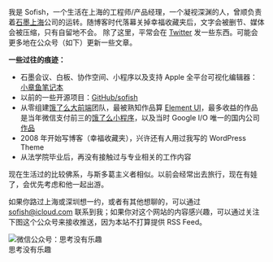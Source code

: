 我是 Sofish，一个生活在上海的工程师/产品经理，一个凝视深渊的人，曾顺负责着[石墨上海](https://shimo.im)公司的运转。随博客时代落幕关掉幸福收藏夹后，文字会被删节、媒体会被压缩，只有自留地不会。 除了这里，平常会在 [Twitter](//twitter.com/sofish) 发一些东西。可能会更多地在公众号（如下）更新一些文章。

**一些过往的痕迹：**

*   石墨会议、白板、协作空间、小程序以及支持 Apple 全平台可视化编辑器：[小章鱼笔记本](https://apps.apple.com/cn/app/%E5%B0%8F%E7%AB%A0%E9%B1%BC-%E6%95%88%E7%8E%87%E7%AC%94%E8%AE%B0%E6%9C%AC/id1455084877?mt=12)
*   以前的一些开源项目：[GitHub/sofish](//github.com/sofish)
*   从零组建[饿了么大前端](//github.com/elemefe)团队，最被熟知作品算 [Element UI](//github.com/elemefe/element)，最多收益的作品是当年微信支付前三的[饿了么小程序](https://mp.weixin.qq.com/s/qCYgpxK9tKSlKzoCHk5Pyw "部门发起")，以及当时 Google I/O 唯一的国内公司[作品](https://developers.google.com/web/showcase/2017/eleme)
*   2008 年开始写博客（幸福收藏夹），兴许还有人用过我写的 WordPress Theme
*   从法学院毕业后，再没有接触过与专业相关的工作内容

现在生活过的比较佛系，与斯多葛主义者相似。以前会经常出去旅行，现在有娃了，会优先考虑和他一起出游。

如果你路过上海或深圳想一约，或者有其他想聊的，可以通过 [sofish@icloud.com](mailto:sofish@icloud.com) 联系到我；如果你对这个网站的内容感兴趣，可以通过关注下图这个公众号来接收推送，因为本站不打算提供 RSS Feed。

![微信公众号：思考没有乐趣](images/mp-qrcode.jpg)  
思考没有乐趣
